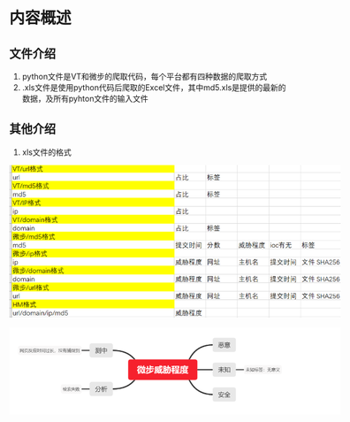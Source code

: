 内容概述
=====
文件介绍
-------------
1. python文件是VT和微步的爬取代码，每个平台都有四种数据的爬取方式
2. .xls文件是使用python代码后爬取的Excel文件，其中md5.xls是提供的最新的数据，及所有pyhton文件的输入文件

其他介绍
----------
1. xls文件的格式
<p align='center'>
<img src='/img1.png' title='images' style='max-width:600px'></img>
</p>
<p align='center'>
<img src='/img2.png' title='images' style='max-width:600px'></img>
</p>


